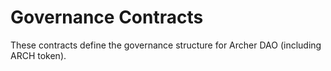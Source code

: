 # Governance Contracts

These contracts define the governance structure for Archer DAO \(including ARCH token\).

